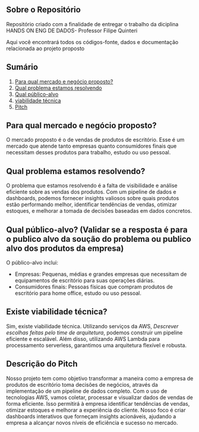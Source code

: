 ## Sobre o Repositório
  Repositório criado com a finalidade de entregar o trabalho da diciplina HANDS ON ENG DE DADOS- Professor Filipe Quinteri
  
  Aqui você encontrará todos os códigos-fonte, dados e documentação relacionada ao projeto proposto

## Sumário
1.	[Para qual mercado e negócio proposto?](#introdução)
2.	[Qual problema estamos resolvendo](#objetivos-do-projeto)
3.	[Qual público-alvo](#Qual-público-alvo)
4.	[viabilidade técnica](#viabilidade-técnica)
5.	[Pitch](#Descrição-do-Pitch)

## Para qual mercado e negócio proposto?
O mercado proposto é o de vendas de produtos de escritório. Esse é um mercado que atende tanto empresas quanto consumidores finais que necessitam desses produtos para trabalho, estudo ou uso pessoal.

## Qual problema estamos resolvendo?
O problema que estamos resolvendo é a falta de visibilidade e análise eficiente sobre as vendas dos produtos. Com um pipeline de dados e dashboards, podemos fornecer insights valiosos sobre quais produtos estão performando melhor, identificar tendências de vendas, otimizar estoques, e melhorar a tomada de decisões baseadas em dados concretos.

## Qual público-alvo? __(Validar se a resposta é para o publico alvo da soução do problema ou publico alvo dos produtos da empresa)__
O público-alvo inclui:
-	Empresas: Pequenas, médias e grandes empresas que necessitam de equipamentos de escritório para suas operações diárias.
-	Consumidores finais: Pessoas físicas que compram produtos de escritório para home office, estudo ou uso pessoal.

## Existe viabilidade técnica?
Sim, existe viabilidade técnica. Utilizando serviços da AWS, *Descrever escolhas feitas pelo time de arquitetura*, podemos construir um pipeline eficiente e escalável. Além disso, utilizando AWS Lambda para processamento serverless, garantimos uma arquitetura flexível e robusta.

## Descrição do Pitch
Nosso projeto tem como objetivo transformar a maneira como a empresa de produtos de escritório toma decisões de negócios, através da implementação de um pipeline de dados completo. Com o uso de tecnologias AWS, vamos coletar, processar e visualizar dados de vendas de forma eficiente. Isso permitirá à empresa identificar tendências de vendas, otimizar estoques e melhorar a experiência do cliente. Nosso foco é criar dashboards interativos que forneçam insights acionáveis, ajudando a empresa a alcançar novos níveis de eficiência e sucesso no mercado.

